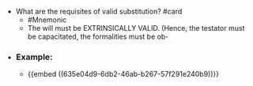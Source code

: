 - What are the requisites of valid substitution? #card
	- #Mnemonic
	- The will must be EXTRINSICALLY VALID. (Hence, the testator must be capacitated, the formalities must be ob-
- ### Example:
	- {{embed ((635e04d9-6db2-46ab-b267-57f291e240b9))}}
